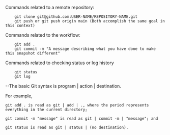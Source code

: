 Commands related to a remote repository:

        git clone git@github.com:USER-NAME/REPOSITORY-NAME.git
        git push or git push origin main (Both accomplish the same goal in this context)

Commands related to the workflow:

        git add .
        git commit -m "A message describing what you have done to make this snapshot different"

Commands related to checking status or log history

        git status
        git log

--The basic Git syntax is program | action | destination.

For example,

    git add . is read as git | add | ., where the period represents everything in the current directory;

    git commit -m "message" is read as git | commit -m | "message"; and

    git status is read as git | status | (no destination).
